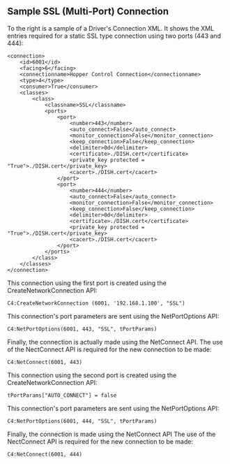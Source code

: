 ## Sample SSL (Multi-Port) Connection

To the right is a sample of a Driver's Connection XML. It shows the XML entries required for a static SSL type connection using two ports (443 and 444):


```
<connection>
    <id>6001</id>
    <facing>6</facing>
    <connectionname>Hopper Control Connection</connectionname>
    <type>4</type>
    <consumer>True</consumer>
    <classes>
        <class>
            <classname>SSL</classname>
            <ports>
                <port>
                    <number>443</number>
                    <auto_connect>False</auto_connect>
                    <monitor_connection>False</monitor_connection>
                    <keep_connection>False</keep_connection>
                    <delimiter>0d</delimiter>
                    <certificate>./DISH.cert</certificate>
                    <private_key protected = "True">./DISH.cert</private_key>
                    <cacert>./DISH.cert</cacert>
                </port>
                <port>
                    <number>444</number>
                    <auto_connect>False</auto_connect>
                    <monitor_connection>False</monitor_connection>
                    <keep_connection>False</keep_connection>
                    <delimiter>0d</delimiter>
                    <certificate>./DISH.cert</certificate>
                    <private_key protected = "True">./DISH.cert</private_key>
                    <cacert>./DISH.cert</cacert>
                </port>
            </ports>
        </class>
    </classes>
</connection>
```

This connection using the first port is created using the CreateNetworkConnection API: 

`C4:CreateNetworkConnection (6001, '192.168.1.100', "SSL")`

This connection's port parameters are sent using the NetPortOptions API:

`C4:NetPortOptions(6001, 443, "SSL", tPortParams)`

Finally, the connection is actually made using the NetConnect API. The use of the NectConnect API is required for the new connection to be made:

 `C4:NetConnect(6001, 443)`

This connection using the second port is created using the CreateNetworkConnection API:

`tPortParams["AUTO_CONNECT"] = false`

This connection's port parameters are sent using the NetPortOptions API:

`C4:NetPortOptions(6001, 444, "SSL", tPortParams)`

Finally, the connection is made using the NetConnect API The use of the NectConnect API is required for the new connection to be made:

 `C4:NetConnect(6001, 444)`